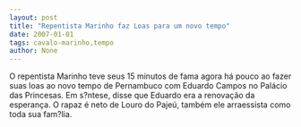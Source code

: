 ```yaml
---
layout: post
title: "Repentista Marinho faz Loas para um novo tempo"
date: 2007-01-01
tags: cavalo-marinho,tempo
author: None
---
```

O repentista Marinho teve seus 15 minutos de fama agora há pouco ao fazer suas loas ao novo tempo de Pernambuco com Eduardo Campos no Palácio das Princesas.
Em s?ntese, disse que Eduardo era a renovação da esperança.
O rapaz é neto de Louro do Pajeú, também ele arraessista como toda sua fam?lia. 